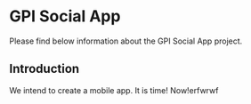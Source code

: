 # GPI Social App 
Please find below information about the GPI Social App project.

## Introduction
We intend to create a mobile app.
It is time!
Now!erfwrwf